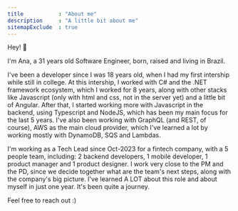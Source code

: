 ```yaml
---
title           : "About me"
description     : "A little bit about me"
sitemapExclude  : true
---
```


Hey! 👋

I'm Ana, a 31 years old Software Engineer, born, raised and living in Brazil.

I've been a developer since I was 18 years old, when I had my first intership while still in college. At this intership, I worked with C# and the .NET framework ecosystem, which I worked for 8 years, along with other stacks like Javascript (only with html and css, not in the server yet) and a little bit of Angular. After that, I started working more with Javascript in the backend, using Typescript and NodeJS, which has been my main focus for the last 5 years. I've also been working with GraphQL (and REST, of course), AWS as the main cloud provider, which I've learned a lot by working mostly with DynamoDB, SQS and Lambdas.

I'm working as a Tech Lead since Oct-2023 for a fintech company, with a 5 people team, including: 2 backend developers, 1 mobile developer, 1 product manager and 1 product designer. I work very close to the PM and the PD, since we decide together what are the team's next steps, along with the company's big picture. I've learned A LOT about this role and about myself in just one year. It's been quite a journey.

Feel free to reach out :)